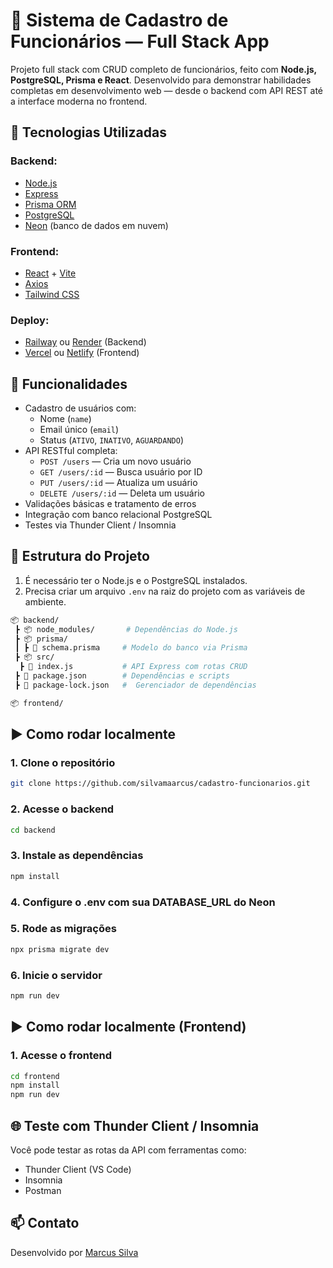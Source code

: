 # 💼 Sistema de Cadastro de Funcionários — Full Stack App

Projeto full stack com CRUD completo de funcionários, feito com **Node.js, PostgreSQL, Prisma e React**. Desenvolvido para demonstrar habilidades completas em desenvolvimento web — desde o backend com API REST até a interface moderna no frontend.

## 🧰 Tecnologias Utilizadas

### Backend:

- [Node.js](https://nodejs.org/)
- [Express](https://expressjs.com/)
- [Prisma ORM](https://www.prisma.io/)
- [PostgreSQL](https://www.postgresql.org/)
- [Neon](https://neon.tech/) (banco de dados em nuvem)

### Frontend:

- [React](https://reactjs.org/) + [Vite](https://vitejs.dev/)
- [Axios](https://axios-http.com/)
- [Tailwind CSS](https://tailwindcss.com/)

### Deploy:

- [Railway](https://railway.app/) ou [Render](https://render.com/) (Backend)
- [Vercel](https://vercel.com/) ou [Netlify](https://www.netlify.com/) (Frontend)

## 🚀 Funcionalidades

- Cadastro de usuários com:
  - Nome (`name`)
  - Email único (`email`)
  - Status (`ATIVO`, `INATIVO`, `AGUARDANDO`)
- API RESTful completa:
  - `POST /users` — Cria um novo usuário
  - `GET /users/:id` — Busca usuário por ID
  - `PUT /users/:id` — Atualiza um usuário
  - `DELETE /users/:id` — Deleta um usuário
- Validações básicas e tratamento de erros
- Integração com banco relacional PostgreSQL
- Testes via Thunder Client / Insomnia

## 📂 Estrutura do Projeto

1. É necessário ter o Node.js e o PostgreSQL instalados.
2. Precisa criar um arquivo `.env` na raiz do projeto com as variáveis de ambiente.

```bash
📦 backend/
 ┣ 📦 node_modules/       # Dependências do Node.js
 ┣ 📦 prisma/
 ┃ ┣ 📜 schema.prisma     # Modelo do banco via Prisma
 ┣ 📦 src/
  ┣ 📜 index.js           # API Express com rotas CRUD
 ┣ 📜 package.json        # Dependências e scripts
 ┣ 📜 package-lock.json   #  Gerenciador de dependências

📦 frontend/
```

## ▶️ Como rodar localmente

### 1. Clone o repositório

```bash
git clone https://github.com/silvamaarcus/cadastro-funcionarios.git
```

### 2. Acesse o backend

```bash
cd backend
```

### 3. Instale as dependências

```bash
npm install
```

### 4. Configure o .env com sua DATABASE_URL do Neon

### 5. Rode as migrações

```bash
npx prisma migrate dev
```

### 6. Inicie o servidor

```bash
npm run dev
```

## ▶️ Como rodar localmente (Frontend)

### 1. Acesse o frontend

```bash
cd frontend
npm install
npm run dev
```

## 🌐 Teste com Thunder Client / Insomnia

Você pode testar as rotas da API com ferramentas como:

- Thunder Client (VS Code)
- Insomnia
- Postman

## 📫 Contato

Desenvolvido por [Marcus Silva](https://github.com/silvamaarcus)
